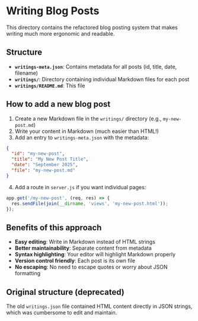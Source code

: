 # Writing Blog Posts

This directory contains the refactored blog posting system that makes writing much more ergonomic and readable.

## Structure

- **`writings-meta.json`**: Contains metadata for all posts (id, title, date, filename)
- **`writings/`**: Directory containing individual Markdown files for each post
- **`writings/README.md`**: This file

## How to add a new blog post

1. Create a new Markdown file in the `writings/` directory (e.g., `my-new-post.md`)
2. Write your content in Markdown (much easier than HTML!)
3. Add an entry to `writings-meta.json` with the metadata:

```json
{
  "id": "my-new-post",
  "title": "My New Post Title",
  "date": "September 2025",
  "file": "my-new-post.md"
}
```

4. Add a route in `server.js` if you want individual pages:

```javascript
app.get('/my-new-post', (req, res) => {
  res.sendFile(join(__dirname, 'views', 'my-new-post.html'));
});
```

## Benefits of this approach

- **Easy editing**: Write in Markdown instead of HTML strings
- **Better maintainability**: Separate content from metadata
- **Syntax highlighting**: Your editor will highlight Markdown properly
- **Version control friendly**: Each post is its own file
- **No escaping**: No need to escape quotes or worry about JSON formatting

## Original structure (deprecated)

The old `writings.json` file contained HTML content directly in JSON strings, which was cumbersome to edit and maintain.